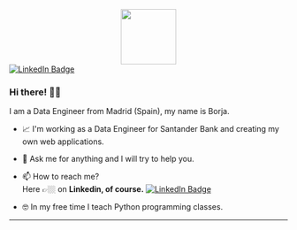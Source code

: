 

<div id="header" align="center">
<img src="https://media.giphy.com/media/xT9C25UNTwfZuk85WP/giphy-downsized-large.gif" width="100"/>
</div>
<a href="https://www.linkedin.com/in/borjauria/"> <img src="https://img.shields.io/badge/LinkedIn-blue?style=for-the-badge&logo=linkedin&logoColor=white" alt="LinkedIn Badge"/></a>
<br>

### Hi there! 👋🏼

I am a Data Engineer from Madrid (Spain), my name is Borja.

- 📈 I'm working as a Data Engineer for Santander Bank and creating my own web applications.
- 💬 Ask me for anything and I will try to help you.
- 📫 How to reach me?<br> Here 👉🏼 on <b>Linkedin, of course.</b> <a href="https://www.linkedin.com/in/borjauria/"> <img src="https://img.shields.io/badge/LinkedIn-blue?style=for-the-badge&logo=linkedin&logoColor=white" alt="LinkedIn Badge"/></a>

- 🤓 In my free time I teach Python programming classes.

---
